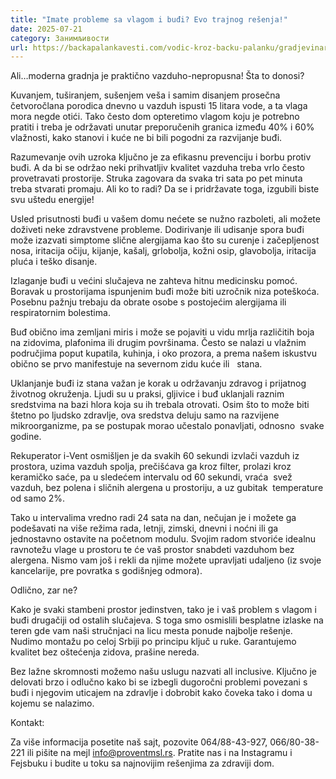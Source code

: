 ```yaml
---
title: "Imate probleme sa vlagom i buđi? Evo trajnog rešenja!"
date: 2025-07-21
category: Занимљивости
url: https://backapalankavesti.com/vodic-kroz-backu-palanku/gradjevinarstvo/imate-probleme-sa-vlagom-i-budji-evo-trajnog-resenja/
---
```


Ali…moderna gradnja je praktično vazduho-nepropusna! Šta to donosi?

Kuvanjem, tuširanjem, sušenjem veša i samim disanjem prosečna četvoročlana porodica dnevno u vazduh ispusti 15 litara vode, a ta vlaga mora negde otići. Tako često dom opteretimo vlagom koju je potrebno pratiti i treba je održavati unutar preporučenih granica između 40% i 60% vlažnosti, kako stanovi i kuće ne bi bili pogodni za razvijanje buđi.

Razumevanje ovih uzroka ključno je za efikasnu prevenciju i borbu protiv buđi. A da bi se održao neki prihvatljiv kvalitet vazduha treba vrlo često provetravati prostorije. Struka zagovara da svaka tri sata po pet minuta treba stvarati promaju. Ali ko to radi? Da se i pridržavate toga, izgubili biste svu uštedu energije!

Usled prisutnosti buđi u vašem domu nećete se nužno razboleti, ali možete doživeti neke zdravstvene probleme. Dodirivanje ili udisanje spora buđi može izazvati simptome slične alergijama kao što su curenje i začepljenost nosa, iritacija očiju, kijanje, kašalj, grlobolja, kožni osip, glavobolja, iritacija pluća i teško disanje.

Izlaganje buđi u većini slučajeva ne zahteva hitnu medicinsku pomoć. Boravak u prostorijama ispunjenim buđi može biti uzročnik niza poteškoća. Posebnu pažnju trebaju da obrate osobe s postojećim alergijama ili respiratornim bolestima.

Buđ obično ima zemljani miris i može se pojaviti u vidu mrlja različitih boja na zidovima, plafonima ili drugim površinama. Često se nalazi u vlažnim područjima poput kupatila, kuhinja, i oko prozora, a prema našem iskustvu obično se prvo manifestuje na severnom zidu kuće ili   stana.

Uklanjanje buđi iz stana važan je korak u održavanju zdravog i prijatnog životnog okruženja. Ljudi su u praksi, gljivice i buđ uklanjali raznim sredstvima na bazi hlora koja su ih trebala otrovati. Osim što to može biti štetno po ljudsko zdravlje, ova sredstva deluju samo na razvijene mikroorganizme, pa se postupak morao učestalo ponavljati, odnosno  svake godine.

Rekuperator i-Vent osmišljen je da svakih 60 sekundi izvlači vazduh iz prostora, uzima vazduh spolja, prečišćava ga kroz filter, prolazi kroz keramičko saće, pa u sledećem intervalu od 60 sekundi, vraća  svež vazduh, bez polena i sličnih alergena u prostoriju, a uz gubitak  temperature od samo 2%.

Tako u intervalima vredno radi 24 sata na dan, nečujan je i možete ga podešavati na više režima rada, letnji, zimski, dnevni i noćni ili ga jednostavno ostavite na početnom modulu. Svojim radom stvoriće idealnu ravnotežu vlage u prostoru te će vaš prostor snabdeti vazduhom bez alergena. Nismo vam još i rekli da njime možete upravljati udaljeno (iz svoje kancelarije, pre povratka s godišnjeg odmora).

Odlično, zar ne?

Kako je svaki stambeni prostor jedinstven, tako je i vaš problem s vlagom i buđi drugačiji od ostalih slučajeva. S toga smo osmislili besplatne izlaske na teren gde vam naši stručnjaci na licu mesta ponude najbolje rešenje. Nudimo montažu po celoj Srbiji po principu ključ u ruke. Garantujemo kvalitet bez oštećenja zidova, prašine nereda.

Bez lažne skromnosti možemo našu uslugu nazvati all inclusive. Ključno je delovati brzo i odlučno kako bi se izbegli dugoročni problemi povezani s buđi i njegovim uticajem na zdravlje i dobrobit kako čoveka tako i doma u kojemu se nalazimo.

Kontakt:

Za više informacija posetite naš sajt, pozovite 064/88-43-927, 066/80-38-221 ili pišite na mejl info@proventmsl.rs. Pratite nas i na Instagramu i Fejsbuku i budite u toku sa najnovijim rešenjima za zdraviji dom.
